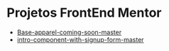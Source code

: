# Projetos FrontEnd Mentor
 - [Base-apparel-coming-soon-master](https://renan-do-vale.github.io/Projetos-FrontEnd-Mentor/base-apparel-coming-soon-master/)
 - [intro-component-with-signup-form-master](https://renan-do-vale.github.io/Projetos-FrontEnd-Mentor/intro-component-with-signup-form-master/)
